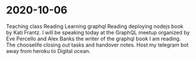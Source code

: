 # 2020-10-06

Teaching class
Reading Learning graphql
Reading deploying nodejs book by Kati Frantz.
I will be speaking today at the GraphQL meetup organized by Eve Percello and Alex Banks the writer of the graphql book I am reading.
The chooselife closing out tasks and handover notes.
Host my telegram bot away from heroku to Digital ocean.